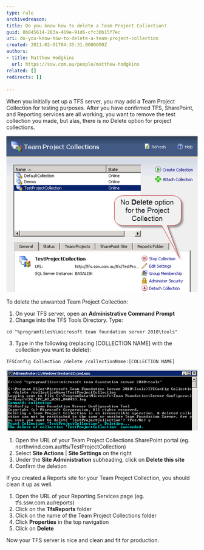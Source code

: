 ```yaml
---
type: rule
archivedreason: 
title: Do you know how to delete a Team Project Collection?
guid: 8b845614-283a-469e-91d6-cfc30b15f7ec
uri: do-you-know-how-to-delete-a-team-project-collection
created: 2011-02-01T04:35:31.0000000Z
authors:
- title: Matthew Hodgkins
  url: https://ssw.com.au/people/matthew-hodgkins
related: []
redirects: []

---
```


When you initially set up a TFS server, you may add a Team Project Collection for testing purposes. After you have confirmed TFS, SharePoint, and Reporting services are all working, you want to remove the test collection you made, but alas, there is no Delete option for project collections. 

<!--endintro-->

![Figure: There is no way to delete the Team Project Collection from the TFS Administration console](tfs-admin-no-delete.png)  

To delete the unwanted Team Project Collection:

1. On your TFS server, open an 
       **Administrative Command Prompt**
2. Change into the TFS Tools Directory. Type:


```
cd "%programfiles%\microsoft team foundation server 2010\tools"
```
3. Type in the following (replacing [COLLECTION NAME] with the collection you want to delete):


```
TFSConfig Collection /delete /collectionName:[COLLECTION NAME]
```


![Figure: Use the TFSConfig tool to delete a Team Project Collection (If you created a SharePoint Portal for your Team Project Collection, you should clean it up as well)](tfs-admin-delete-collection.png)  

1. Open the URL of your Team Project Collections SharePoint portal (eg. northwind.com.au/tfs/TestProjectCollection)
2. Select 
       **Site Actions** | 
       **Site Settings** on the right
3. Under the 
       **Site Administration** subheading, click on 
       **Delete this site**
4. Confirm the deletion


If you created a Reports site for your Team Project Collection, you should clean it up as well.

1. Open the URL of your Reporting Services page (eg. tfs.ssw.com.au/reports)
2. Click on the 
       **TfsReports** folder
3. Click on the name of the Team Project Collections folder
4. Click 
       **Properties** in the top navigation
5. Click on 
       **Delete**


Now your TFS server is nice and clean and fit for production.
